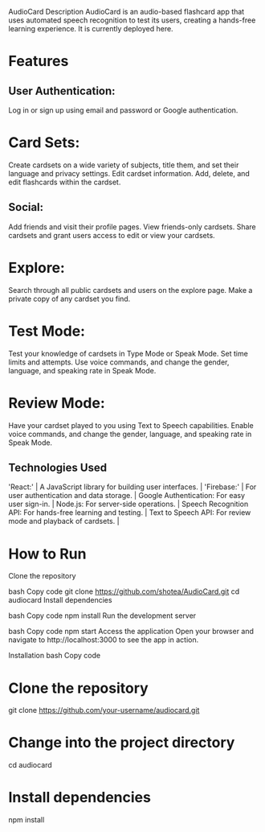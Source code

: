 AudioCard
Description
AudioCard is an audio-based flashcard app that uses automated speech recognition to test its users, creating a hands-free learning experience. It is currently deployed here.

# Features
## User Authentication:
Log in or sign up using email and password or Google authentication.

# Card Sets:
Create cardsets on a wide variety of subjects, title them, and set their language and privacy settings.
Edit cardset information.
Add, delete, and edit flashcards within the cardset.

## Social:
Add friends and visit their profile pages.
View friends-only cardsets.
Share cardsets and grant users access to edit or view your cardsets.

# Explore:
Search through all public cardsets and users on the explore page.
Make a private copy of any cardset you find.

# Test Mode:
Test your knowledge of cardsets in Type Mode or Speak Mode.
Set time limits and attempts.
Use voice commands, and change the gender, language, and speaking rate in Speak Mode.

# Review Mode:
Have your cardset played to you using Text to Speech capabilities.
Enable voice commands, and change the gender, language, and speaking rate in Speak Mode.

## Technologies Used
'React:' | A JavaScript library for building user interfaces. |
'Firebase:' | For user authentication and data storage. |
Google Authentication: For easy user sign-in. |
Node.js: For server-side operations. |
Speech Recognition API: For hands-free learning and testing. |
Text to Speech API: For review mode and playback of cardsets. |

# How to Run
Clone the repository

bash
Copy code
git clone https://github.com/shotea/AudioCard.git
cd audiocard
Install dependencies

bash
Copy code
npm install
Run the development server

bash
Copy code
npm start
Access the application
Open your browser and navigate to http://localhost:3000 to see the app in action.

Installation
bash
Copy code
# Clone the repository
git clone https://github.com/your-username/audiocard.git

# Change into the project directory
cd audiocard

# Install dependencies
npm install
